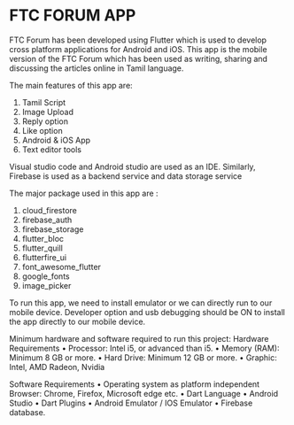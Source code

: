 # FTC FORUM APP

FTC Forum has been developed using Flutter which is used to develop cross platform applications for Android and iOS.
This app is the mobile version of the FTC Forum which has been used as writing, sharing and
discussing the articles online in Tamil language.

The main features of this app are:

1. Tamil Script
2. Image Upload
3. Reply option
4. Like option
5. Android & iOS App
6. Text editor tools

Visual studio code and Android studio are used as an IDE. Similarly, Firebase is used as a backend service and data storage service

The major package used in this app are :

1. cloud_firestore
2. firebase_auth
3. firebase_storage
4. flutter_bloc
5. flutter_quill
6. flutterfire_ui
7. font_awesome_flutter
8. google_fonts
9. image_picker

To run this app, we need to install emulator or we can directly run to our mobile device.
Developer option and usb debugging should be ON to install the app directly to our mobile device.

Minimum hardware and software required to run this project:
Hardware Requirements
• Processor: Intel i5, or advanced than i5.
• Memory (RAM): Minimum 8 GB or more.
• Hard Drive: Minimum 12 GB or more.
• Graphic: Intel, AMD Radeon, Nvidia

Software Requirements
• Operating system as platform independent
Browser: Chrome, Firefox, Microsoft edge etc.
• Dart Language
• Android Studio
• Dart Plugins
• Android Emulator / IOS Emulator
• Firebase database.
